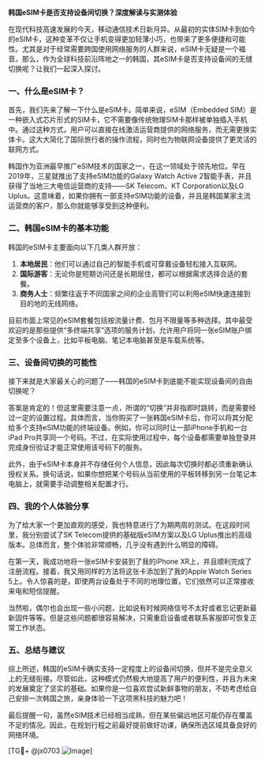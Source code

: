 **韩国eSIM卡是否支持设备间切换？深度解读与实测体验**

在现代科技高速发展的今天，移动通信技术日新月异。从最初的实体SIM卡到如今的eSIM卡，这种变革不仅让手机变得更加轻薄小巧，也带来了更多便捷和可能性。尤其是对于经常需要跨国使用网络服务的人群来说，eSIM卡无疑是一个福音。那么，作为全球科技前沿阵地之一的韩国，其eSIM卡是否支持设备间的无缝切换呢？让我们一起深入探讨。

### 一、什么是eSIM卡？

首先，我们先来了解一下什么是eSIM卡。简单来说，eSIM（Embedded SIM）是一种嵌入式芯片形式的SIM卡，它不需要像传统物理SIM卡那样被单独插入手机中。通过这种方式，用户可以直接在线激活运营商提供的网络服务，而无需更换实体卡。这大大简化了国际旅行者的操作流程，同时也为物联网设备提供了更灵活的联网方式。

韩国作为亚洲最早推广eSIM技术的国家之一，在这一领域处于领先地位。早在2019年，三星就推出了支持eSIM功能的Galaxy Watch Active 2智能手表，并且获得了当地三大电信运营商的支持——SK Telecom、KT Corporation以及LG Uplus。这意味着，如果你拥有一部支持eSIM功能的设备，并且是韩国某家主流运营商的客户，那么你就能够享受到这种便利。

### 二、韩国eSIM卡的基本功能

韩国的eSIM卡主要面向以下几类人群开放：

1. **本地居民**：他们可以通过自己的智能手机或可穿戴设备轻松接入互联网。
2. **国际游客**：无论你是短期访问还是长期居住，都可以根据需求选择合适的套餐。
3. **商务人士**：频繁往返于不同国家之间的企业高管们可以利用eSIM快速连接到目的地的无线网络。

目前市面上常见的eSIM套餐包括按流量计费、包月不限量等多种选择。其中最受欢迎的是那些提供“多终端共享”选项的服务计划，允许用户将同一张eSIM账户绑定至多个设备上，比如平板电脑、笔记本电脑甚至是车载系统等。

### 三、设备间切换的可能性

接下来就是大家最关心的问题了——韩国的eSIM卡到底能不能实现设备间的自由切换呢？

答案是肯定的！但这里需要注意一点，所谓的“切换”并非指即时跳转，而是需要经过一定的设置过程。具体而言，当你购买了一张韩国eSIM卡后，你可以将其分配给多个支持eSIM功能的终端设备。例如，你可以同时让一部iPhone手机和一台iPad Pro共享同一个号码。不过，在实际使用过程中，每个设备都需要单独登录并完成身份验证才能正常使用该号码下的服务。

此外，由于eSIM卡本身并不存储任何个人信息，因此每次切换时都必须重新确认授权关系。换句话说，如果你想把某个号码从当前使用的平板转移到另一台笔记本电脑上，就需要手动调整相关配置才行。

### 四、我的个人体验分享

为了给大家一个更加直观的感受，我也特意进行了为期两周的测试。在这段时间里，我分别尝试了SK Telecom提供的基础版eSIM方案以及LG Uplus推出的高级版本。总体而言，整个体验非常顺畅，几乎没有遇到什么明显的障碍。

在第一天，我成功地将一张eSIM卡安装到了我的iPhone XR上，并且顺利完成了注册流程。接着，我又用同样的方法将这张卡添加到了我的Apple Watch Series 5上。令人惊喜的是，即使两台设备处于不同的地理位置，它们依然可以正常接收来电和短信提醒。

当然啦，偶尔也会出现一些小问题，比如说有时候网络信号不太好或者忘记更新最新固件等等。但是这些问题都很容易解决，只需重启设备或者联系客服即可恢复正常工作状态。

### 五、总结与建议

综上所述，韩国的eSIM卡确实支持一定程度上的设备间切换，但并不是完全意义上的无缝衔接。尽管如此，这种模式仍然极大地提高了用户的便利性，并且为未来的发展奠定了坚实的基础。如果你是一位喜欢尝试新鲜事物的朋友，不妨考虑给自己安排一次韩国之旅，亲身体验一下这项黑科技的魅力吧！

最后提醒一句，虽然eSIM技术已经相当成熟，但在某些偏远地区可能仍存在覆盖不足的情况。因此，在规划行程之前最好提前做好功课，确保所选区域具备良好的网络环境。

[TG💪+ @jx0703 ![Image](https://github.com/user-attachments/assets/dbca1d08-cadb-493c-b0ec-ad6f7a83f270)]